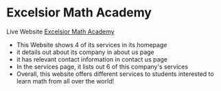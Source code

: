# Excelsior Math Academy

Live Website [Excelsior Math Academy](https://samkabir-react-mathacademy.netlify.app/)

* This Website shows 4 of its services in its homepage
* it details out about its company in about us page
* it has relevant contact information in contact us page
* In the services page, it lists out 6 of this company's services
* Overall, this website offers different services to students interested to learn math from all over the world!
